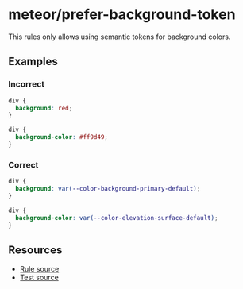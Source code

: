 # meteor/prefer-background-token

This rules only allows using semantic tokens for background colors.

## Examples

### Incorrect

```css
div {
  background: red;
}
```

```css
div {
  background-color: #ff9d49;
}
```

### Correct

```css
div {
  background: var(--color-background-primary-default);
}
```

```css
div {
  background-color: var(--color-elevation-surface-default);
}
```

## Resources

- [Rule source](https://github.com/heycart/meteor/blob/main/packages/stylelint-plugin-meteor/src/rules/prefer-background-token/index.ts)
- [Test source](https://github.com/heycart/meteor/blob/main/packages/stylelint-plugin-meteor/src/rules/prefer-background-token/prefer-background-token.test.ts)
